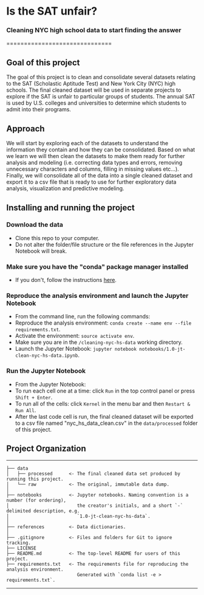 # Is the SAT unfair?  
### Cleaning NYC high school data to start finding the answer
==============================  

## Goal of this project
The goal of this project is to clean and consolidate several datasets relating to the SAT (Scholastic Aptitude Test) and New York City (NYC) high schools. The final cleaned dataset will be used in separate projects to explore if the SAT is unfair to particular groups of students. The annual SAT is used by U.S. colleges and universities to determine which students to admit into their programs.  

## Approach
We will start by exploring each of the datasets to understand the information they contain and how they can be consolidated. Based on what we learn we will then clean the datasets to make them ready for further analysis and modeling (i.e. correcting data types and errors, removing unnecessary characters and columns, filling in missing values etc...). Finally, we will consolidate all of the data into a single cleaned dataset and export it to a csv file that is ready to use for further exploratory data analysis, visualization and predictive modeling.  

## Installing and running the project  

### Download the data  
* Clone this repo to your computer.  
* Do not alter the folder/file structure or the file references in the Jupyter Notebook will break.

### Make sure you have the "conda" package manager installed  
* If you don't, follow the instructions [here](https://conda.io/docs/user-guide/install/index.html).

### Reproduce the analysis environment and launch the Jupyter Notebook
* From the command line, run the following commands:  
* Reproduce the analysis environment: `conda create --name env --file requirements.txt`.  
* Activate the environment: `source activate env`.  
* Make sure you are in the `/cleaning-nyc-hs-data` working directory.
* Launch the Jupyter Notebook: `jupyter notebook notebooks/1.0-jt-clean-nyc-hs-data.ipynb`.

### Run the Jupyter Notebook
* From the Jupyter Notebook:  
* To run each cell one at a time: click `Run` in the top control panel or press `Shift + Enter`.
* To run all of the cells: click `Kernel` in the menu bar and then `Restart & Run All`.
* After the last code cell is run, the final cleaned dataset will be exported to a csv file named "nyc_hs_data_clean.csv" in the `data/processed` folder of this project.

## Project Organization
------------

    ├── data
    │   ├── processed      <- The final cleaned data set produced by running this project.
    │   └── raw            <- The original, immutable data dump.
    │
    ├── notebooks          <- Jupyter notebooks. Naming convention is a number (for ordering),
    │                         the creator's initials, and a short `-` delimited description, e.g.
    │                         `1.0-jt-clean-nyc-hs-data`.
    │
    ├── references         <- Data dictionaries.
    │
    ├── .gitignore         <- Files and folders for Git to ignore tracking.
    ├── LICENSE
    ├── README.md          <- The top-level README for users of this project.    
    ├── requirements.txt   <- The requirements file for reproducing the analysis environment.
                              Generated with `conda list -e > requirements.txt`.


--------